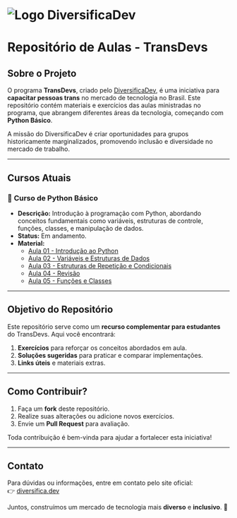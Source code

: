 # ![Logo DiversificaDev](https://diversifica.dev/wp-content/themes/diversifica/images/logo-difersificadev-light.png)  
# **Repositório de Aulas - TransDevs**  

## **Sobre o Projeto**  
O programa **TransDevs**, criado pelo [DiversificaDev](https://diversifica.dev/), é uma iniciativa para **capacitar pessoas trans** no mercado de tecnologia no Brasil. Este repositório contém materiais e exercícios das aulas ministradas no programa, que abrangem diferentes áreas da tecnologia, começando com **Python Básico**.

A missão do DiversificaDev é criar oportunidades para grupos historicamente marginalizados, promovendo inclusão e diversidade no mercado de trabalho.

---

## **Cursos Atuais**

### 🐍 **Curso de Python Básico**  
- **Descrição:** Introdução à programação com Python, abordando conceitos fundamentais como variáveis, estruturas de controle, funções, classes, e manipulação de dados.  
- **Status:** Em andamento.  
- **Material:**  
  - [Aula 01 - Introdução ao Python](#)  
  - [Aula 02 - Variáveis e Estruturas de Dados](#)  
  - [Aula 03 - Estruturas de Repetição e Condicionais](#)
  - [Aula 04 - Revisão](#)  
  - [Aula 05 - Funções e Classes](#)  

---

## **Objetivo do Repositório**

Este repositório serve como um **recurso complementar para estudantes** do TransDevs. Aqui você encontrará:  
1. **Exercícios** para reforçar os conceitos abordados em aula.  
2. **Soluções sugeridas** para praticar e comparar implementações.  
3. **Links úteis** e materiais extras.  

---

## **Como Contribuir?**

1. Faça um **fork** deste repositório.  
2. Realize suas alterações ou adicione novos exercícios.  
3. Envie um **Pull Request** para avaliação.  

Toda contribuição é bem-vinda para ajudar a fortalecer esta iniciativa!

---

## **Contato**

Para dúvidas ou informações, entre em contato pelo site oficial:  
👉 [diversifica.dev](https://diversifica.dev/)  

Juntos, construímos um mercado de tecnologia mais **diverso** e **inclusivo**. 💜
